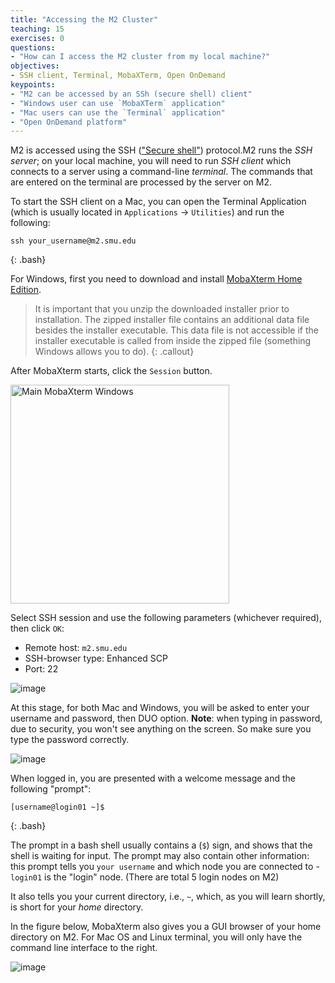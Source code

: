 ```yaml
---
title: "Accessing the M2 Cluster"
teaching: 15
exercises: 0
questions:
- "How can I access the M2 cluster from my local machine?"
objectives:
- SSH client, Terminal, MobaXTerm, Open OnDemand
keypoints:
- "M2 can be accessed by an SSh (secure shell) client"
- "Windows user can use `MobaXTerm` application"
- "Mac users can use the `Terminal` application"
- "Open OnDemand platform"
---
```


M2 is accessed using the SSH (["Secure shell"](https://en.wikipedia.org/wiki/Ssh_(Secure_Shell))) protocol.M2 runs the *SSH server*; on your local machine, you will need to run *SSH client* which connects to a server using a command-line *terminal*. The commands that are entered on the terminal are processed by the server on M2.

To start the SSH client on a Mac, you can open the Terminal Application (which is usually located in `Applications` &rarr; `Utilities`) and run the following:

~~~
ssh your_username@m2.smu.edu
~~~
{: .bash}

For Windows, first you need to download and install
[MobaXterm Home Edition](https://mobaxterm.mobatek.net/download.html).

> It is important that you unzip the downloaded installer prior to installation.
> The zipped installer file contains an additional data file besides the installer
> executable. This data file is not accessible if the installer executable is
> called from inside the zipped file (something Windows allows you to do).
{: .callout}

After MobaXterm starts, click the `Session` button.

<img src="../fig/mobaxterm_0.png" alt="Main MobaXterm Windows" style="height:350px">


Select SSH session and use the following parameters (whichever required), then click `OK`:

* Remote host: `m2.smu.edu`
* SSH-browser type: Enhanced SCP
* Port: 22

![image](https://user-images.githubusercontent.com/43855029/151621177-eeb100d7-1371-460f-b421-45fe6d9cb4aa.png)

At this stage, for both Mac and Windows, you will be asked to enter your username
and password, then DUO option.
**Note**: when typing in password, due to security, you won't see anything on the screen. So make sure you type the password correctly.

![image](https://user-images.githubusercontent.com/43855029/151621297-73ad463d-6be3-4957-af3e-2a33729654fa.png)

When logged in, you are presented with a welcome message and the following "prompt":

~~~
[username@login01 ~]$
~~~

{: .bash}

The prompt in a bash shell usually contains a (`$`) sign, and shows that the shell is waiting for input. The prompt may also contain other information:
this prompt tells you `your username` and which node you are connected to - `login01` is the "login" node. (There are total 5 login nodes on M2)

It also tells you your current directory, i.e., `~`, which, as you will learn shortly, is short for your *home* directory.

In the figure below, MobaXterm also gives you a GUI browser of your home directory on M2. For Mac OS and Linux terminal, you will only have the
command line interface to the right.

![image](https://user-images.githubusercontent.com/43855029/151621618-9c2b8bfe-7a7e-48ad-843e-5ffde2869912.png)
